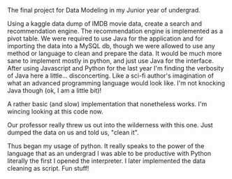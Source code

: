 The final project for Data Modeling in my Junior year of undergrad.

Using a kaggle data dump of IMDB movie data, create a search and recommendation engine.
The recommendation engine is implemented as a pivot table. We were required to use Java for the application and for importing the data into a MySQL db, though we were allowed to use any method or language to clean and prepare the data. It would be much more sane to implement mostly in python, and just use Java for the interface. After using Javascript and Python for the last year I'm finding the verbosity of Java here a little... disconcerting. Like a sci-fi author's imagination of what an advanced programming language would look like. I'm not knocking Java though (ok, I am a little bit)!

A rather basic (and slow) implementation that nonetheless works. 
I'm wincing looking at this code now. 

Our professor really threw us out into the wilderness with this one. Just dumped the data on us and told us, "clean it".

Thus began my usage of python. It really speaks to the power of the language that as an undergrad I was able to be productive with Python literally the first I opened the interpreter. I later implemented the data cleaning as script. Fun stuff!


